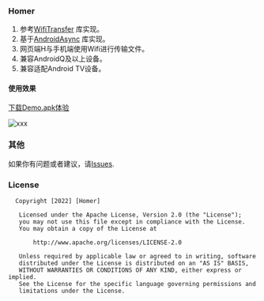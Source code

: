 ### Homer

1. 参考[WifiTransfer](https://github.com/MZCretin/WifiTransfer-master) 库实现。
2. 基于[AndroidAsync](https://github.com/koush/AndroidAsync) 库实现。
3. 网页端H与手机端使用Wifi进行传输文件。
4. 兼容AndroidQ及以上设备。
5. 兼容适配Android TV设备。

#### 使用效果

[下载Demo.apk体验](https://github.com/iDeMonnnnnn/Qboxing/raw/master/Qboxing.apk)

![xxx](https://github.com/iDeMonnnnnn/Homer/blob/master/Screenshot.png?raw=true)

### 其他

如果你有问题或者建议，请[Issues](https://github.com/iDeMonnnnnn/Homer/issues).


### License

```
  Copyright [2022] [Homer]

   Licensed under the Apache License, Version 2.0 (the "License");
   you may not use this file except in compliance with the License.
   You may obtain a copy of the License at

       http://www.apache.org/licenses/LICENSE-2.0

   Unless required by applicable law or agreed to in writing, software
   distributed under the License is distributed on an "AS IS" BASIS,
   WITHOUT WARRANTIES OR CONDITIONS OF ANY KIND, either express or implied.
   See the License for the specific language governing permissions and
   limitations under the License.
```
